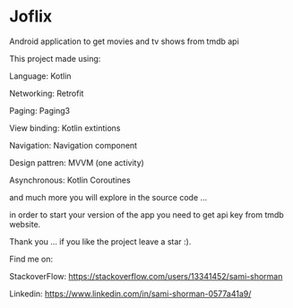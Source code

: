 # Joflix

Android application to get movies and tv shows from tmdb api

This project made using:

Language: Kotlin

Networking: Retrofit

Paging: Paging3

View binding: Kotlin extintions

Navigation: Navigation component

Design pattren: MVVM (one activity)

Asynchronous: Kotlin Coroutines

and much more you will explore in the source code ...


in order to start your version of the app you need to get api key from tmdb website.

Thank you ... if you like the project leave a star :).

Find me on:

StackoverFlow: https://stackoverflow.com/users/13341452/sami-shorman

Linkedin: https://www.linkedin.com/in/sami-shorman-0577a41a9/
